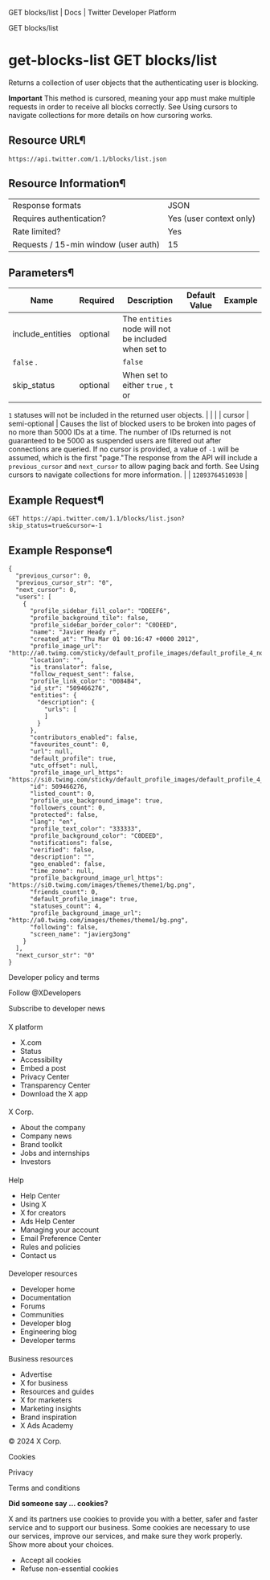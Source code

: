 
GET blocks/list | Docs | Twitter Developer Platform 

GET blocks/list

get-blocks-list
GET blocks/list
===============

Returns a collection of user
objects that the authenticating user is blocking.

**Important** This method is cursored, meaning your app
must make multiple requests in order to receive all blocks correctly.
See Using cursors to navigate
collections for more details on how cursoring works.

Resource URL¶
-------------

`https://api.twitter.com/1.1/blocks/list.json`

Resource Information¶
---------------------

|  |  |
| --- | --- |
| Response formats | JSON |
| Requires authentication? | Yes (user context only) |
| Rate limited? | Yes |
| Requests / 15-min window (user auth) | 15 |

Parameters¶
-----------

| Name | Required | Description | Default Value | Example |
| --- | --- | --- | --- | --- |
| include\_entities | optional | The `entities` node will not be included when set to
`false` . |  | `false` |
| skip\_status | optional | When set to either `true` , `t` or
`1` statuses will not be included in the returned user
objects. |  |  |
| cursor | semi-optional | Causes the list of blocked users to be broken into pages of no
more than 5000 IDs at a time. The number of IDs returned is not
guaranteed to be 5000 as suspended users are filtered out after
connections are queried. If no cursor is provided, a value of
`-1` will be assumed, which is the first "page."The
response from the API will include a `previous_cursor` and
`next_cursor` to allow paging back and forth. See Using cursors to navigate
collections for more information. |  | `12893764510938` |

Example Request¶
----------------

`GET https://api.twitter.com/1.1/blocks/list.json?skip_status=true&cursor=-1`

Example Response¶
-----------------

```
{
  "previous_cursor": 0,
  "previous_cursor_str": "0",
  "next_cursor": 0,
  "users": [
    {
      "profile_sidebar_fill_color": "DDEEF6",
      "profile_background_tile": false,
      "profile_sidebar_border_color": "C0DEED",
      "name": "Javier Heady r",
      "created_at": "Thu Mar 01 00:16:47 +0000 2012",
      "profile_image_url": "http://a0.twimg.com/sticky/default_profile_images/default_profile_4_normal.png",
      "location": "",
      "is_translator": false,
      "follow_request_sent": false,
      "profile_link_color": "0084B4",
      "id_str": "509466276",
      "entities": {
        "description": {
          "urls": [
          ]
        }
      },
      "contributors_enabled": false,
      "favourites_count": 0,
      "url": null,
      "default_profile": true,
      "utc_offset": null,
      "profile_image_url_https": "https://si0.twimg.com/sticky/default_profile_images/default_profile_4_normal.png",
      "id": 509466276,
      "listed_count": 0,
      "profile_use_background_image": true,
      "followers_count": 0,
      "protected": false,
      "lang": "en",
      "profile_text_color": "333333",
      "profile_background_color": "C0DEED",
      "notifications": false,
      "verified": false,
      "description": "",
      "geo_enabled": false,
      "time_zone": null,
      "profile_background_image_url_https": "https://si0.twimg.com/images/themes/theme1/bg.png",
      "friends_count": 0,
      "default_profile_image": true,
      "statuses_count": 4,
      "profile_background_image_url": "http://a0.twimg.com/images/themes/theme1/bg.png",
      "following": false,
      "screen_name": "javierg3ong"
    }
  ],
  "next_cursor_str": "0"
}
```

Developer policy and terms

Follow @XDevelopers

Subscribe to developer news

#### 
 X platform

* X.com
* Status
* Accessibility
* Embed a post
* Privacy Center
* Transparency Center
* Download the X app

#### 
 X Corp.

* About the company
* Company news
* Brand toolkit
* Jobs and internships
* Investors

#### 
 Help

* Help Center
* Using X
* X for creators
* Ads Help Center
* Managing your account
* Email Preference Center
* Rules and policies
* Contact us

#### 
 Developer resources

* Developer home
* Documentation
* Forums
* Communities
* Developer blog
* Engineering blog
* Developer terms

#### 
 Business resources

* Advertise
* X for business
* Resources and guides
* X for marketers
* Marketing insights
* Brand inspiration
* X Ads Academy

 © 2024 X Corp.

Cookies

Privacy

Terms and conditions

**Did someone say … cookies?**  

 X and its partners use cookies to provide you with a better, safer and
 faster service and to support our business. Some cookies are necessary to use
 our services, improve our services, and make sure they work properly.
 Show more about your choices.

* Accept all cookies
* Refuse non-essential cookies